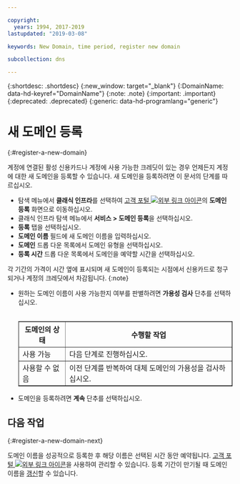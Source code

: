 ```yaml
---

copyright:
  years: 1994, 2017-2019
lastupdated: "2019-03-08"

keywords: New Domain, time period, register new domain

subcollection: dns

---
```


{:shortdesc: .shortdesc}
{:new_window: target="_blank"}
{:DomainName: data-hd-keyref="DomainName"}
{:note: .note}
{:important: .important}
{:deprecated: .deprecated}
{:generic: data-hd-programlang="generic"}

# 새 도메인 등록
{:#register-a-new-domain}

계정에 연결된 활성 신용카드나 계정에 사용 가능한 크레딧이 있는 경우 언제든지 계정에 대한 새 도메인을 등록할 수 있습니다. 새 도메인을 등록하려면 이 문서의 단계를 따르십시오.

* 탐색 메뉴에서 **클래식 인프라**를 선택하여 [고객 포털 ![외부 링크 아이콘](../../icons/launch-glyph.svg "외부 링크 아이콘")](https://{DomainName}/)의 **도메인 등록** 화면으로 이동하십시오. 
* 클래식 인프라 탐색 메뉴에서 **서비스 > 도메인 등록**을 선택하십시오.
* **등록** 탭을 선택하십시오.
* **도메인 이름** 필드에 새 도메인 이름을 입력하십시오.
* **도메인** 드롭 다운 목록에서 도메인 유형을 선택하십시오.
* **등록 시간** 드롭 다운 목록에서 도메인을 예약할 시간을 선택하십시오.

각 기간의 가격이 시간 옆에 표시되며 새 도메인이 등록되는 시점에서 신용카드로 청구되거나 계정의 크레딧에서 차감됩니다.
{:note}
  
* 원하는 도메인 이름이 사용 가능한지 여부를 판별하려면 **가용성 검사** 단추를 선택하십시오.<br/><br/><table border="1"><tbody><tr><th>도메인의 상태</th><th>수행할 작업</th></tr><tr><td>사용 가능</td><td>다음 단계로 진행하십시오.</td></tr><tr><td>사용할 수 없음</td><td>이전 단계를 반복하여 대체 도메인의 가용성을 검사하십시오.</td></tr></tbody></table>
* 도메인을 등록하려면 **계속** 단추를 선택하십시오.

## 다음 작업
{:#register-a-new-domain-next}

도메인 이름을 성공적으로 등록한 후 해당 이름은 선택된 시간 동안 예약됩니다. [고객 포털 ![외부 링크 아이콘](../../icons/launch-glyph.svg "외부 링크 아이콘")](https://{DomainName}/)을 사용하여 관리할 수 있습니다. 등록 기간이 만기될 때 도메인 이름을 [갱신](/docs/infrastructure/dns?topic=dns-renew-an-existing-domain)할 수 있습니다.
